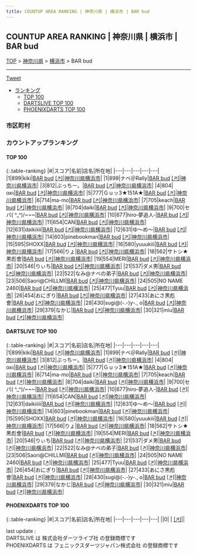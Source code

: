 ```yaml
---
title: COUNTUP AREA RANKING | 神奈川県 | 横浜市 | BAR bud
---
```

## COUNTUP AREA RANKING | 神奈川県 | 横浜市 | BAR bud

[TOP](/darts/rank/) > [神奈川県](/darts/rank/神奈川県/) > [横浜市](/darts/rank/神奈川県/横浜市/) > BAR bud

___

<a href="https://twitter.com/share?ref_src=twsrc%5Etfw" data-text="COUNTUP AREA RANKING | 神奈川県横浜市BAR bud" class="twitter-share-button" data-hashtags="DARTSLIVE,PHOENIXDARTS,darts,ダーツ" data-show-count="false">Tweet</a>

* [ランキング](#カウントアップランキング)
    * [TOP 100](#top-100)
    * [DARTSLIVE TOP 100](#dartslive-top-100)
    * [PHOENIXDARTS TOP 100](#phoenixdarts-top-100)

### 市区町村

<ul>

</ul>

### カウントアップランキング

#### TOP 100



{:.table-ranking}
|#|スコア|名前|店名|所在地|
|---|---|---|---|---|
|1|899|<span class="rank-name-dl">kiki</span>|<a href="/darts/rank/shops/1bca9e2b97df71f825d56fb0e5c39bac.html">BAR bud</a> <a href="https://search.dartslive.com/jp/shop/1bca9e2b97df71f825d56fb0e5c39bac">[↗]</a>|<a href="/darts/rank/神奈川県/横浜市">神奈川県横浜市</a>|
|1|899|<span class="rank-name-dl">ナベ＠Rally</span>|<a href="/darts/rank/shops/1bca9e2b97df71f825d56fb0e5c39bac.html">BAR bud</a> <a href="https://search.dartslive.com/jp/shop/1bca9e2b97df71f825d56fb0e5c39bac">[↗]</a>|<a href="/darts/rank/神奈川県/横浜市">神奈川県横浜市</a>|
|3|812|<span class="rank-name-dl">ぶっちー。</span>|<a href="/darts/rank/shops/1bca9e2b97df71f825d56fb0e5c39bac.html">BAR bud</a> <a href="https://search.dartslive.com/jp/shop/1bca9e2b97df71f825d56fb0e5c39bac">[↗]</a>|<a href="/darts/rank/神奈川県/横浜市">神奈川県横浜市</a>|
|4|804|<span class="rank-name-dl">ακι</span>|<a href="/darts/rank/shops/1bca9e2b97df71f825d56fb0e5c39bac.html">BAR bud</a> <a href="https://search.dartslive.com/jp/shop/1bca9e2b97df71f825d56fb0e5c39bac">[↗]</a>|<a href="/darts/rank/神奈川県/横浜市">神奈川県横浜市</a>|
|5|777|<span class="rank-name-dl">Ｇｕッ3★151A★</span>|<a href="/darts/rank/shops/1bca9e2b97df71f825d56fb0e5c39bac.html">BAR bud</a> <a href="https://search.dartslive.com/jp/shop/1bca9e2b97df71f825d56fb0e5c39bac">[↗]</a>|<a href="/darts/rank/神奈川県/横浜市">神奈川県横浜市</a>|
|6|714|<span class="rank-name-dl">ma-mo</span>|<a href="/darts/rank/shops/1bca9e2b97df71f825d56fb0e5c39bac.html">BAR bud</a> <a href="https://search.dartslive.com/jp/shop/1bca9e2b97df71f825d56fb0e5c39bac">[↗]</a>|<a href="/darts/rank/神奈川県/横浜市">神奈川県横浜市</a>|
|7|705|<span class="rank-name-dl">keach</span>|<a href="/darts/rank/shops/1bca9e2b97df71f825d56fb0e5c39bac.html">BAR bud</a> <a href="https://search.dartslive.com/jp/shop/1bca9e2b97df71f825d56fb0e5c39bac">[↗]</a>|<a href="/darts/rank/神奈川県/横浜市">神奈川県横浜市</a>|
|8|704|<span class="rank-name-dl">daiki</span>|<a href="/darts/rank/shops/1bca9e2b97df71f825d56fb0e5c39bac.html">BAR bud</a> <a href="https://search.dartslive.com/jp/shop/1bca9e2b97df71f825d56fb0e5c39bac">[↗]</a>|<a href="/darts/rank/神奈川県/横浜市">神奈川県横浜市</a>|
|9|700|<span class="rank-name-dl">セパ( ^_^)/~~~</span>|<a href="/darts/rank/shops/1bca9e2b97df71f825d56fb0e5c39bac.html">BAR bud</a> <a href="https://search.dartslive.com/jp/shop/1bca9e2b97df71f825d56fb0e5c39bac">[↗]</a>|<a href="/darts/rank/神奈川県/横浜市">神奈川県横浜市</a>|
|10|677|<span class="rank-name-dl">hiro‐夢追人‐</span>|<a href="/darts/rank/shops/1bca9e2b97df71f825d56fb0e5c39bac.html">BAR bud</a> <a href="https://search.dartslive.com/jp/shop/1bca9e2b97df71f825d56fb0e5c39bac">[↗]</a>|<a href="/darts/rank/神奈川県/横浜市">神奈川県横浜市</a>|
|11|654|<span class="rank-name-dl">CAN</span>|<a href="/darts/rank/shops/1bca9e2b97df71f825d56fb0e5c39bac.html">BAR bud</a> <a href="https://search.dartslive.com/jp/shop/1bca9e2b97df71f825d56fb0e5c39bac">[↗]</a>|<a href="/darts/rank/神奈川県/横浜市">神奈川県横浜市</a>|
|12|631|<span class="rank-name-dl">daikiiiii</span>|<a href="/darts/rank/shops/1bca9e2b97df71f825d56fb0e5c39bac.html">BAR bud</a> <a href="https://search.dartslive.com/jp/shop/1bca9e2b97df71f825d56fb0e5c39bac">[↗]</a>|<a href="/darts/rank/神奈川県/横浜市">神奈川県横浜市</a>|
|12|631|<span class="rank-name-dl">ゆ～め～</span>|<a href="/darts/rank/shops/1bca9e2b97df71f825d56fb0e5c39bac.html">BAR bud</a> <a href="https://search.dartslive.com/jp/shop/1bca9e2b97df71f825d56fb0e5c39bac">[↗]</a>|<a href="/darts/rank/神奈川県/横浜市">神奈川県横浜市</a>|
|14|603|<span class="rank-name-dl">pinebookman</span>|<a href="/darts/rank/shops/1bca9e2b97df71f825d56fb0e5c39bac.html">BAR bud</a> <a href="https://search.dartslive.com/jp/shop/1bca9e2b97df71f825d56fb0e5c39bac">[↗]</a>|<a href="/darts/rank/神奈川県/横浜市">神奈川県横浜市</a>|
|15|595|<span class="rank-name-dl">SHOXX</span>|<a href="/darts/rank/shops/1bca9e2b97df71f825d56fb0e5c39bac.html">BAR bud</a> <a href="https://search.dartslive.com/jp/shop/1bca9e2b97df71f825d56fb0e5c39bac">[↗]</a>|<a href="/darts/rank/神奈川県/横浜市">神奈川県横浜市</a>|
|16|580|<span class="rank-name-dl">yuuukiii</span>|<a href="/darts/rank/shops/1bca9e2b97df71f825d56fb0e5c39bac.html">BAR bud</a> <a href="https://search.dartslive.com/jp/shop/1bca9e2b97df71f825d56fb0e5c39bac">[↗]</a>|<a href="/darts/rank/神奈川県/横浜市">神奈川県横浜市</a>|
|17|566|<span class="rank-name-dl">りょ</span>|<a href="/darts/rank/shops/1bca9e2b97df71f825d56fb0e5c39bac.html">BAR bud</a> <a href="https://search.dartslive.com/jp/shop/1bca9e2b97df71f825d56fb0e5c39bac">[↗]</a>|<a href="/darts/rank/神奈川県/横浜市">神奈川県横浜市</a>|
|18|562|<span class="rank-name-dl">サトシ★黒彪會</span>|<a href="/darts/rank/shops/1bca9e2b97df71f825d56fb0e5c39bac.html">BAR bud</a> <a href="https://search.dartslive.com/jp/shop/1bca9e2b97df71f825d56fb0e5c39bac">[↗]</a>|<a href="/darts/rank/神奈川県/横浜市">神奈川県横浜市</a>|
|19|554|<span class="rank-name-dl">MERI</span>|<a href="/darts/rank/shops/1bca9e2b97df71f825d56fb0e5c39bac.html">BAR bud</a> <a href="https://search.dartslive.com/jp/shop/1bca9e2b97df71f825d56fb0e5c39bac">[↗]</a>|<a href="/darts/rank/神奈川県/横浜市">神奈川県横浜市</a>|
|20|546|<span class="rank-name-dl">りぃち</span>|<a href="/darts/rank/shops/1bca9e2b97df71f825d56fb0e5c39bac.html">BAR bud</a> <a href="https://search.dartslive.com/jp/shop/1bca9e2b97df71f825d56fb0e5c39bac">[↗]</a>|<a href="/darts/rank/神奈川県/横浜市">神奈川県横浜市</a>|
|21|537|<span class="rank-name-dl">ダメ男</span>|<a href="/darts/rank/shops/1bca9e2b97df71f825d56fb0e5c39bac.html">BAR bud</a> <a href="https://search.dartslive.com/jp/shop/1bca9e2b97df71f825d56fb0e5c39bac">[↗]</a>|<a href="/darts/rank/神奈川県/横浜市">神奈川県横浜市</a>|
|22|522|<span class="rank-name-dl">なみ@ナベの弟子</span>|<a href="/darts/rank/shops/1bca9e2b97df71f825d56fb0e5c39bac.html">BAR bud</a> <a href="https://search.dartslive.com/jp/shop/1bca9e2b97df71f825d56fb0e5c39bac">[↗]</a>|<a href="/darts/rank/神奈川県/横浜市">神奈川県横浜市</a>|
|23|506|<span class="rank-name-dl">Saori@CHILLMI</span>|<a href="/darts/rank/shops/1bca9e2b97df71f825d56fb0e5c39bac.html">BAR bud</a> <a href="https://search.dartslive.com/jp/shop/1bca9e2b97df71f825d56fb0e5c39bac">[↗]</a>|<a href="/darts/rank/神奈川県/横浜市">神奈川県横浜市</a>|
|24|505|<span class="rank-name-dl">NO NAME 2460</span>|<a href="/darts/rank/shops/1bca9e2b97df71f825d56fb0e5c39bac.html">BAR bud</a> <a href="https://search.dartslive.com/jp/shop/1bca9e2b97df71f825d56fb0e5c39bac">[↗]</a>|<a href="/darts/rank/神奈川県/横浜市">神奈川県横浜市</a>|
|25|477|<span class="rank-name-dl">Tyuu</span>|<a href="/darts/rank/shops/1bca9e2b97df71f825d56fb0e5c39bac.html">BAR bud</a> <a href="https://search.dartslive.com/jp/shop/1bca9e2b97df71f825d56fb0e5c39bac">[↗]</a>|<a href="/darts/rank/神奈川県/横浜市">神奈川県横浜市</a>|
|26|454|<span class="rank-name-dl">おにぎり</span>|<a href="/darts/rank/shops/1bca9e2b97df71f825d56fb0e5c39bac.html">BAR bud</a> <a href="https://search.dartslive.com/jp/shop/1bca9e2b97df71f825d56fb0e5c39bac">[↗]</a>|<a href="/darts/rank/神奈川県/横浜市">神奈川県横浜市</a>|
|27|433|<span class="rank-name-dl">あにさ黒彪會</span>|<a href="/darts/rank/shops/1bca9e2b97df71f825d56fb0e5c39bac.html">BAR bud</a> <a href="https://search.dartslive.com/jp/shop/1bca9e2b97df71f825d56fb0e5c39bac">[↗]</a>|<a href="/darts/rank/神奈川県/横浜市">神奈川県横浜市</a>|
|28|430|<span class="rank-name-dl">sugi@(-.-)y-., o</span>|<a href="/darts/rank/shops/1bca9e2b97df71f825d56fb0e5c39bac.html">BAR bud</a> <a href="https://search.dartslive.com/jp/shop/1bca9e2b97df71f825d56fb0e5c39bac">[↗]</a>|<a href="/darts/rank/神奈川県/横浜市">神奈川県横浜市</a>|
|29|379|<span class="rank-name-dl">なかじ</span>|<a href="/darts/rank/shops/1bca9e2b97df71f825d56fb0e5c39bac.html">BAR bud</a> <a href="https://search.dartslive.com/jp/shop/1bca9e2b97df71f825d56fb0e5c39bac">[↗]</a>|<a href="/darts/rank/神奈川県/横浜市">神奈川県横浜市</a>|
|30|321|<span class="rank-name-dl">miu</span>|<a href="/darts/rank/shops/1bca9e2b97df71f825d56fb0e5c39bac.html">BAR bud</a> <a href="https://search.dartslive.com/jp/shop/1bca9e2b97df71f825d56fb0e5c39bac">[↗]</a>|<a href="/darts/rank/神奈川県/横浜市">神奈川県横浜市</a>|


#### DARTSLIVE TOP 100



{:.table-ranking}
|#|スコア|名前|店名|所在地|
|---|---|---|---|---|
|1|899|<span class="rank-name-dl">kiki</span>|<a href="/darts/rank/shops/1bca9e2b97df71f825d56fb0e5c39bac.html">BAR bud</a> <a href="https://search.dartslive.com/jp/shop/1bca9e2b97df71f825d56fb0e5c39bac">[↗]</a>|<a href="/darts/rank/神奈川県/横浜市">神奈川県横浜市</a>|
|1|899|<span class="rank-name-dl">ナベ＠Rally</span>|<a href="/darts/rank/shops/1bca9e2b97df71f825d56fb0e5c39bac.html">BAR bud</a> <a href="https://search.dartslive.com/jp/shop/1bca9e2b97df71f825d56fb0e5c39bac">[↗]</a>|<a href="/darts/rank/神奈川県/横浜市">神奈川県横浜市</a>|
|3|812|<span class="rank-name-dl">ぶっちー。</span>|<a href="/darts/rank/shops/1bca9e2b97df71f825d56fb0e5c39bac.html">BAR bud</a> <a href="https://search.dartslive.com/jp/shop/1bca9e2b97df71f825d56fb0e5c39bac">[↗]</a>|<a href="/darts/rank/神奈川県/横浜市">神奈川県横浜市</a>|
|4|804|<span class="rank-name-dl">ακι</span>|<a href="/darts/rank/shops/1bca9e2b97df71f825d56fb0e5c39bac.html">BAR bud</a> <a href="https://search.dartslive.com/jp/shop/1bca9e2b97df71f825d56fb0e5c39bac">[↗]</a>|<a href="/darts/rank/神奈川県/横浜市">神奈川県横浜市</a>|
|5|777|<span class="rank-name-dl">Ｇｕッ3★151A★</span>|<a href="/darts/rank/shops/1bca9e2b97df71f825d56fb0e5c39bac.html">BAR bud</a> <a href="https://search.dartslive.com/jp/shop/1bca9e2b97df71f825d56fb0e5c39bac">[↗]</a>|<a href="/darts/rank/神奈川県/横浜市">神奈川県横浜市</a>|
|6|714|<span class="rank-name-dl">ma-mo</span>|<a href="/darts/rank/shops/1bca9e2b97df71f825d56fb0e5c39bac.html">BAR bud</a> <a href="https://search.dartslive.com/jp/shop/1bca9e2b97df71f825d56fb0e5c39bac">[↗]</a>|<a href="/darts/rank/神奈川県/横浜市">神奈川県横浜市</a>|
|7|705|<span class="rank-name-dl">keach</span>|<a href="/darts/rank/shops/1bca9e2b97df71f825d56fb0e5c39bac.html">BAR bud</a> <a href="https://search.dartslive.com/jp/shop/1bca9e2b97df71f825d56fb0e5c39bac">[↗]</a>|<a href="/darts/rank/神奈川県/横浜市">神奈川県横浜市</a>|
|8|704|<span class="rank-name-dl">daiki</span>|<a href="/darts/rank/shops/1bca9e2b97df71f825d56fb0e5c39bac.html">BAR bud</a> <a href="https://search.dartslive.com/jp/shop/1bca9e2b97df71f825d56fb0e5c39bac">[↗]</a>|<a href="/darts/rank/神奈川県/横浜市">神奈川県横浜市</a>|
|9|700|<span class="rank-name-dl">セパ( ^_^)/~~~</span>|<a href="/darts/rank/shops/1bca9e2b97df71f825d56fb0e5c39bac.html">BAR bud</a> <a href="https://search.dartslive.com/jp/shop/1bca9e2b97df71f825d56fb0e5c39bac">[↗]</a>|<a href="/darts/rank/神奈川県/横浜市">神奈川県横浜市</a>|
|10|677|<span class="rank-name-dl">hiro‐夢追人‐</span>|<a href="/darts/rank/shops/1bca9e2b97df71f825d56fb0e5c39bac.html">BAR bud</a> <a href="https://search.dartslive.com/jp/shop/1bca9e2b97df71f825d56fb0e5c39bac">[↗]</a>|<a href="/darts/rank/神奈川県/横浜市">神奈川県横浜市</a>|
|11|654|<span class="rank-name-dl">CAN</span>|<a href="/darts/rank/shops/1bca9e2b97df71f825d56fb0e5c39bac.html">BAR bud</a> <a href="https://search.dartslive.com/jp/shop/1bca9e2b97df71f825d56fb0e5c39bac">[↗]</a>|<a href="/darts/rank/神奈川県/横浜市">神奈川県横浜市</a>|
|12|631|<span class="rank-name-dl">daikiiiii</span>|<a href="/darts/rank/shops/1bca9e2b97df71f825d56fb0e5c39bac.html">BAR bud</a> <a href="https://search.dartslive.com/jp/shop/1bca9e2b97df71f825d56fb0e5c39bac">[↗]</a>|<a href="/darts/rank/神奈川県/横浜市">神奈川県横浜市</a>|
|12|631|<span class="rank-name-dl">ゆ～め～</span>|<a href="/darts/rank/shops/1bca9e2b97df71f825d56fb0e5c39bac.html">BAR bud</a> <a href="https://search.dartslive.com/jp/shop/1bca9e2b97df71f825d56fb0e5c39bac">[↗]</a>|<a href="/darts/rank/神奈川県/横浜市">神奈川県横浜市</a>|
|14|603|<span class="rank-name-dl">pinebookman</span>|<a href="/darts/rank/shops/1bca9e2b97df71f825d56fb0e5c39bac.html">BAR bud</a> <a href="https://search.dartslive.com/jp/shop/1bca9e2b97df71f825d56fb0e5c39bac">[↗]</a>|<a href="/darts/rank/神奈川県/横浜市">神奈川県横浜市</a>|
|15|595|<span class="rank-name-dl">SHOXX</span>|<a href="/darts/rank/shops/1bca9e2b97df71f825d56fb0e5c39bac.html">BAR bud</a> <a href="https://search.dartslive.com/jp/shop/1bca9e2b97df71f825d56fb0e5c39bac">[↗]</a>|<a href="/darts/rank/神奈川県/横浜市">神奈川県横浜市</a>|
|16|580|<span class="rank-name-dl">yuuukiii</span>|<a href="/darts/rank/shops/1bca9e2b97df71f825d56fb0e5c39bac.html">BAR bud</a> <a href="https://search.dartslive.com/jp/shop/1bca9e2b97df71f825d56fb0e5c39bac">[↗]</a>|<a href="/darts/rank/神奈川県/横浜市">神奈川県横浜市</a>|
|17|566|<span class="rank-name-dl">りょ</span>|<a href="/darts/rank/shops/1bca9e2b97df71f825d56fb0e5c39bac.html">BAR bud</a> <a href="https://search.dartslive.com/jp/shop/1bca9e2b97df71f825d56fb0e5c39bac">[↗]</a>|<a href="/darts/rank/神奈川県/横浜市">神奈川県横浜市</a>|
|18|562|<span class="rank-name-dl">サトシ★黒彪會</span>|<a href="/darts/rank/shops/1bca9e2b97df71f825d56fb0e5c39bac.html">BAR bud</a> <a href="https://search.dartslive.com/jp/shop/1bca9e2b97df71f825d56fb0e5c39bac">[↗]</a>|<a href="/darts/rank/神奈川県/横浜市">神奈川県横浜市</a>|
|19|554|<span class="rank-name-dl">MERI</span>|<a href="/darts/rank/shops/1bca9e2b97df71f825d56fb0e5c39bac.html">BAR bud</a> <a href="https://search.dartslive.com/jp/shop/1bca9e2b97df71f825d56fb0e5c39bac">[↗]</a>|<a href="/darts/rank/神奈川県/横浜市">神奈川県横浜市</a>|
|20|546|<span class="rank-name-dl">りぃち</span>|<a href="/darts/rank/shops/1bca9e2b97df71f825d56fb0e5c39bac.html">BAR bud</a> <a href="https://search.dartslive.com/jp/shop/1bca9e2b97df71f825d56fb0e5c39bac">[↗]</a>|<a href="/darts/rank/神奈川県/横浜市">神奈川県横浜市</a>|
|21|537|<span class="rank-name-dl">ダメ男</span>|<a href="/darts/rank/shops/1bca9e2b97df71f825d56fb0e5c39bac.html">BAR bud</a> <a href="https://search.dartslive.com/jp/shop/1bca9e2b97df71f825d56fb0e5c39bac">[↗]</a>|<a href="/darts/rank/神奈川県/横浜市">神奈川県横浜市</a>|
|22|522|<span class="rank-name-dl">なみ@ナベの弟子</span>|<a href="/darts/rank/shops/1bca9e2b97df71f825d56fb0e5c39bac.html">BAR bud</a> <a href="https://search.dartslive.com/jp/shop/1bca9e2b97df71f825d56fb0e5c39bac">[↗]</a>|<a href="/darts/rank/神奈川県/横浜市">神奈川県横浜市</a>|
|23|506|<span class="rank-name-dl">Saori@CHILLMI</span>|<a href="/darts/rank/shops/1bca9e2b97df71f825d56fb0e5c39bac.html">BAR bud</a> <a href="https://search.dartslive.com/jp/shop/1bca9e2b97df71f825d56fb0e5c39bac">[↗]</a>|<a href="/darts/rank/神奈川県/横浜市">神奈川県横浜市</a>|
|24|505|<span class="rank-name-dl">NO NAME 2460</span>|<a href="/darts/rank/shops/1bca9e2b97df71f825d56fb0e5c39bac.html">BAR bud</a> <a href="https://search.dartslive.com/jp/shop/1bca9e2b97df71f825d56fb0e5c39bac">[↗]</a>|<a href="/darts/rank/神奈川県/横浜市">神奈川県横浜市</a>|
|25|477|<span class="rank-name-dl">Tyuu</span>|<a href="/darts/rank/shops/1bca9e2b97df71f825d56fb0e5c39bac.html">BAR bud</a> <a href="https://search.dartslive.com/jp/shop/1bca9e2b97df71f825d56fb0e5c39bac">[↗]</a>|<a href="/darts/rank/神奈川県/横浜市">神奈川県横浜市</a>|
|26|454|<span class="rank-name-dl">おにぎり</span>|<a href="/darts/rank/shops/1bca9e2b97df71f825d56fb0e5c39bac.html">BAR bud</a> <a href="https://search.dartslive.com/jp/shop/1bca9e2b97df71f825d56fb0e5c39bac">[↗]</a>|<a href="/darts/rank/神奈川県/横浜市">神奈川県横浜市</a>|
|27|433|<span class="rank-name-dl">あにさ黒彪會</span>|<a href="/darts/rank/shops/1bca9e2b97df71f825d56fb0e5c39bac.html">BAR bud</a> <a href="https://search.dartslive.com/jp/shop/1bca9e2b97df71f825d56fb0e5c39bac">[↗]</a>|<a href="/darts/rank/神奈川県/横浜市">神奈川県横浜市</a>|
|28|430|<span class="rank-name-dl">sugi@(-.-)y-., o</span>|<a href="/darts/rank/shops/1bca9e2b97df71f825d56fb0e5c39bac.html">BAR bud</a> <a href="https://search.dartslive.com/jp/shop/1bca9e2b97df71f825d56fb0e5c39bac">[↗]</a>|<a href="/darts/rank/神奈川県/横浜市">神奈川県横浜市</a>|
|29|379|<span class="rank-name-dl">なかじ</span>|<a href="/darts/rank/shops/1bca9e2b97df71f825d56fb0e5c39bac.html">BAR bud</a> <a href="https://search.dartslive.com/jp/shop/1bca9e2b97df71f825d56fb0e5c39bac">[↗]</a>|<a href="/darts/rank/神奈川県/横浜市">神奈川県横浜市</a>|
|30|321|<span class="rank-name-dl">miu</span>|<a href="/darts/rank/shops/1bca9e2b97df71f825d56fb0e5c39bac.html">BAR bud</a> <a href="https://search.dartslive.com/jp/shop/1bca9e2b97df71f825d56fb0e5c39bac">[↗]</a>|<a href="/darts/rank/神奈川県/横浜市">神奈川県横浜市</a>|


#### PHOENIXDARTS TOP 100



{:.table-ranking}
|#|スコア|名前|店名|所在地|
|---|---|---|---|---|
||0|<span class="rank-name-dl"> </span>|<a href="/darts/rank/shops/.html"></a> <a href="">[↗]</a>|<a href="/darts/rank//"></a>|


<div class="footer border-top border-gray-light mt-5 pt-3 text-right text-gray">
    last update : <span style="font-weight: italic" id="foot_last_modified"></span><br />
    DARTSLIVE は 株式会社ダーツライブ社 の登録商標です<br />
    PHOENIXDARTS は フェニックスダーツジャパン株式会社 の登録商標です<br />
</div>

<script src="https://cdnjs.cloudflare.com/ajax/libs/jquery.tablesorter/2.31.3/js/jquery.tablesorter.min.js" integrity="sha512-qzgd5cYSZcosqpzpn7zF2ZId8f/8CHmFKZ8j7mU4OUXTNRd5g+ZHBPsgKEwoqxCtdQvExE5LprwwPAgoicguNg==" crossorigin="anonymous" referrerpolicy="no-referrer"></script>
<link rel="stylesheet" href="https://cdnjs.cloudflare.com/ajax/libs/jquery.tablesorter/2.31.3/css/theme.default.min.css" integrity="sha512-wghhOJkjQX0Lh3NSWvNKeZ0ZpNn+SPVXX1Qyc9OCaogADktxrBiBdKGDoqVUOyhStvMBmJQ8ZdMHiR3wuEq8+w==" crossorigin="anonymous" referrerpolicy="no-referrer" />
<script>
$(function() {
    $(".table-ranking").tablesorter({sortList:[[0, 0]]});
    $("#foot_last_modified").text(formatDate(new Date(document.lastModified), 'yyyy-MM-dd HH:mm:ss'));
});
</script>

<script async src="https://platform.twitter.com/widgets.js" charset="utf-8"></script>